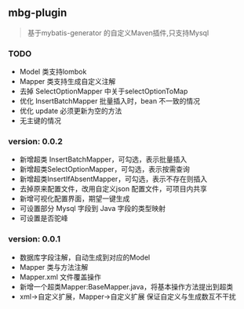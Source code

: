## mbg-plugin
> 基于mybatis-generator 的自定义Maven插件,只支持Mysql


### TODO 
* Model 类支持lombok 
* Mapper 类支持生成自定义注解
* 去掉 SelectOptionMapper 中关于selectOptionToMap
* 优化 InsertBatchMapper 批量插入时，bean 不一致的情况
* 优化 update 必须更新为空的方法
* 无主键的情况



### version: 0.0.2
* 新增超类 InsertBatchMapper，可勾选，表示批量插入
* 新增超类SelectOptionMapper，可勾选，表示按需查询
* 新增超类InsertIfAbsentMapper，可勾选，表示不存在则插入
* 去掉原来配置文件，改用自定义json 配置文件，可项目内共享
* 新增可视化配置界面，期望一键生成
* 可设置部分 Mysql 字段到 Java 字段的类型映射
* 可设置是否驼峰

### version: 0.0.1 
* 数据库字段注解，自动生成到对应的Model
* Mapper 类与方法注解
* Mapper.xml 文件覆盖操作
* 新增一个超类Mapper:BaseMapper.java，将基本操作方法提出到超类
* xml->自定义扩展，Mapper->自定义扩展 保证自定义与生成数互不干扰

